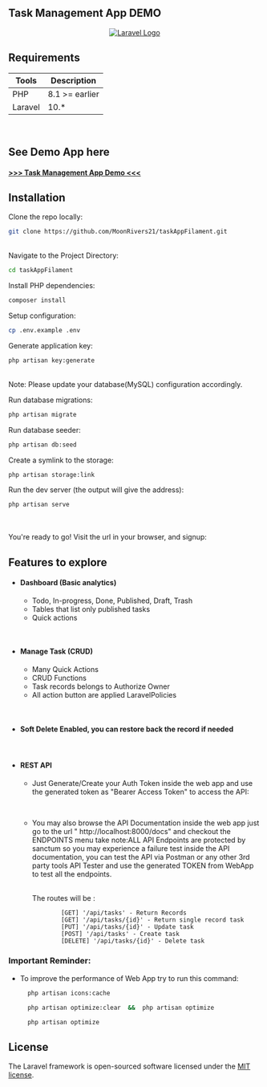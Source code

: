 ## Task Management App DEMO

<p align="center"><a href="https://laravel.com" target="_blank"><img src="https://taskapp.digitechproject.com/public/images/mainDashboard.png" width="auto" alt="Laravel Logo"></a></p>

## Requirements

| Tools   | Description    |
|---------|----------------|
| PHP     | 8.1 >= earlier |
| Laravel | 10.*           |

  <br>

## See Demo App here

#### <a href="https://taskapp.digitechproject.com" target="_blank"> >>> Task Management App Demo <<< </a>

## Installation

Clone the repo locally:

```sh
git clone https://github.com/MoonRivers21/taskAppFilament.git
```

<br>
Navigate to the Project Directory:

```sh
cd taskAppFilament
```

Install PHP dependencies:

```sh
composer install
```

Setup configuration:

```sh
cp .env.example .env
```

Generate application key:

```sh
php artisan key:generate
```

<br>
Note: Please update your database(MySQL) configuration accordingly.

Run database migrations:

```sh
php artisan migrate
```

Run database seeder:

```sh
php artisan db:seed
```

Create a symlink to the storage:

```sh
php artisan storage:link
```

Run the dev server (the output will give the address):

```sh
php artisan serve
```

<br><br>
You're ready to go! Visit the url in your browser, and signup:

## Features to explore

- #### Dashboard (Basic analytics)
    - Todo, In-progress, Done, Published, Draft, Trash
    - Tables that list only published tasks
    - Quick actions

<br>

- #### Manage Task (CRUD)
    - Many Quick Actions
    - CRUD Functions
    - Task records belongs to Authorize Owner
    - All action button are applied LaravelPolicies

<br>

- #### Soft Delete Enabled, you can restore back the record if needed

<br>

- #### REST API

    - Just Generate/Create your Auth Token inside the web app and use the generated token as "Bearer Access Token" to
      access the API:

        <br>
    - You may also browse the API Documentation inside the web app just go to the url " http://localhost:8000/docs" and
      checkout the ENDPOINTS menu take note:ALL API Endpoints are protected by sanctum so you may experience a failure
      test inside the API documentation, you can test the API via Postman or any other 3rd party tools API Tester and
      use the generated TOKEN from WebApp to test all the endpoints.

        <br>
      The routes will be :

                  [GET] '/api/tasks' - Return Records
                  [GET] '/api/tasks/{id}' - Return single record task
                  [PUT] '/api/tasks/{id}' - Update task
                  [POST] '/api/tasks' - Create task
                  [DELETE] '/api/tasks/{id}' - Delete task

### Important Reminder:

- To improve the performance of Web App try to run this command:

    ```sh
      php artisan icons:cache
    ```

  ```sh
    php artisan optimize:clear  &&  php artisan optimize
    ```

  ```sh
    php artisan optimize
    ```

## License

The Laravel framework is open-sourced software licensed under the [MIT license](https://opensource.org/licenses/MIT).
